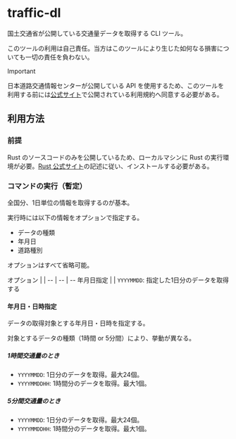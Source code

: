 
# traffic-dl

国土交通省が公開している交通量データを取得する CLI ツール。

このツールの利用は自己責任。当方はこのツールにより生じた如何なる損害についても一切の責任を負わない。

> [!IMPORTANT]
> 日本道路交通情報センターが公開している API を使用するため、このツールを利用する前には[公式サイト](https://www.jartic-open-traffic.org/)で公開されている利用規約へ同意する必要がある。

## 利用方法

### 前提 

Rust のソースコードのみを公開しているため、ローカルマシンに Rust の実行環境が必要。[Rust 公式サイト](https://www.rust-lang.org/ja/tools/install)の記述に従い、インストールする必要がある。

### コマンドの実行（暫定）

全国分、1日単位の情報を取得するのが基本。

実行時には以下の情報をオプションで指定する。

- データの種類
- 年月日
- 道路種別

オプションはすべて省略可能。

オプション |  | 
-- | -- | --
年月日指定 |  | `YYYYMMDD`: 指定した1日分のデータを取得する

#### 年月日・日時指定

データの取得対象とする年月日・日時を指定する。

対象とするデータの種類（1時間 or 5分間）により、挙動が異なる。

##### 1時間交通量のとき

- `YYYYMMDD`: 1日分のデータを取得。最大24個。
- `YYYYMMDDHH`: 1時間分のデータを取得。最大1個。


##### 5分間交通量のとき

- `YYYYMMDD`: 1日分のデータを取得。最大24個。
- `YYYYMMDDHH`: 1時間分のデータを取得。最大1個。


